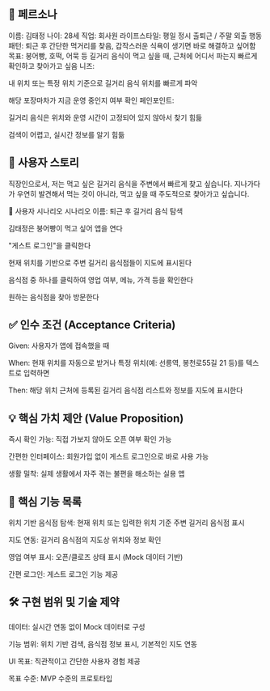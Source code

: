 ## 🎯 페르소나
이름: 김태정
나이: 28세
직업: 회사원
라이프스타일: 평일 정시 출퇴근 / 주말 외출
행동 패턴: 퇴근 후 간단한 먹거리를 찾음, 갑작스러운 식욕이 생기면 바로 해결하고 싶어함
목표: 붕어빵, 호떡, 어묵 등 길거리 음식이 먹고 싶을 때, 근처에 어디서 파는지 빠르게 확인하고 찾아가고 싶음
니즈:

내 위치 또는 특정 위치 기준으로 길거리 음식 위치를 빠르게 파악

해당 포장마차가 지금 운영 중인지 여부 확인
페인포인트:

길거리 음식은 위치와 운영 시간이 고정되어 있지 않아서 찾기 힘듦

검색이 어렵고, 실시간 정보를 알기 힘듦

## 📘 사용자 스토리
직장인으로서, 저는 먹고 싶은 길거리 음식을 주변에서 빠르게 찾고 싶습니다.
지나가다가 우연히 발견해서 먹는 것이 아니라, 먹고 싶을 때 주도적으로 찾아가고 싶습니다.

📱 사용자 시나리오
시나리오 이름: 퇴근 후 길거리 음식 탐색

김태정은 붕어빵이 먹고 싶어 앱을 연다

"게스트 로그인"을 클릭한다

현재 위치를 기반으로 주변 길거리 음식점들이 지도에 표시된다

음식점 중 하나를 클릭하여 영업 여부, 메뉴, 가격 등을 확인한다

원하는 음식점을 찾아 방문한다

## ✅ 인수 조건 (Acceptance Criteria)
Given: 사용자가 앱에 접속했을 때

When: 현재 위치를 자동으로 받거나 특정 위치(예: 선릉역, 봉천로55길 21 등)를 텍스트로 입력하면

Then: 해당 위치 근처에 등록된 길거리 음식점 리스트와 정보를 지도에 표시한다

## 💡 핵심 가치 제안 (Value Proposition)
즉시 확인 가능: 직접 가보지 않아도 오픈 여부 확인 가능

간편한 인터페이스: 회원가입 없이 게스트 로그인으로 바로 사용 가능

생활 밀착: 실제 생활에서 자주 겪는 불편을 해소하는 실용 앱

## 🧩 핵심 기능 목록
위치 기반 음식점 탐색: 현재 위치 또는 입력한 위치 기준 주변 길거리 음식점 표시

지도 연동: 길거리 음식점의 지도상 위치와 정보 확인

영업 여부 표시: 오픈/클로즈 상태 표시 (Mock 데이터 기반)

간편 로그인: 게스트 로그인 기능 제공

## 🛠 구현 범위 및 기술 제약
데이터: 실시간 연동 없이 Mock 데이터로 구성

기능 범위: 위치 기반 검색, 음식점 정보 표시, 기본적인 지도 연동

UI 목표: 직관적이고 간단한 사용자 경험 제공

목표 수준: MVP 수준의 프로토타입